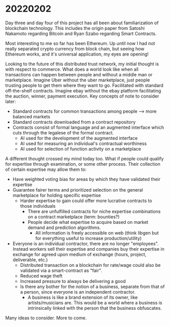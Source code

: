 # 20220202

Day three and day four of this project has all been about familiarization of blockchain technology. This includes the origin paper from Satoshi Nakamoto regarding Bitcoin and Ryan Szabo regarding Smart Contracts.

Most interesting to me so far has been Ethereum. Up until now I had not really separated crypto currency from block chain, but seeing how Ethereum works, and it's universal application, my eyes are opening!

Looking to the future of this distributed trust network, my initial thought is with respect to commerce. What does a world look like when all transactions can happen between people and without a middle man or marketplace. Imagine Uber without the uber marketplace, just people trusting people to get them where they want to go. Facilitated with standard off-the-shelf contracts. Imagine ebay without the ebay platform facilitating the auction, winner, payment execution. Key concepts of note to consider later:
- Standard contracts for common transactions among people --> more balanced markets
- Standard contracts downloaded from a contract repository
- Contracts consist of formal language and an augmented interface which cuts through the legalese of the formal contract.
    - AI used for the development of the augmented interface
    - AI used for measuring an individual's contractual worthiness
    - AI used for selection of function activity on a marketplace

A different thought crossed my mind today too. What if people could qualify for expertise through examination, or some other process. Their collection of certain expertise may allow them to:
- Have weighted voting bias for areas by which they have validated their expertise
- Guarantee fairer terms and prioritized selection on the general marketplace for holding specific expertise
    - Harder expertise to gain could offer more lucrative contracts to those individuals
        - There are unfulfilled contracts for niche expertise combinations on a contract marketplace (term: bounties?)
        - People decide what expertise to acquire based on market demand and prediction algorithms.
            - All information is freely accessible on web (think libgen but for everything useful to increase production/utility)
- Everyone is an individual contractor, there are no longer "employees". Instead workers sell their expertise and companies buy their expertise in exchange for agreed upon medium of exchange (hours, project, deliverable, etc.)
    - Distributed transaction on a blockchain for rate/wage could also be validated via a smart-contract as "fair".
    - Reduced wage theft
    - Increased pressure to always be delivering a good
    - Is there any bother for the notion of a business, separate from that of a person, since everyone is an independent contractor.
        - A business is like a brand extension of its owner, like artists/musicians are. This would be a world where a business is intrinsically linked with the person that the business obfuscates.

Many ideas to consider. More to come.

